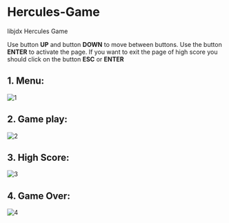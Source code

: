 # Hercules-Game
libjdx Hercules Game

Use button **UP** and button **DOWN** to move between buttons.
Use the button **ENTER** to activate the page.
If you want to exit the page of high score you should click on the button **ESC** or **ENTER**

## 1. Menu:
![1](https://user-images.githubusercontent.com/51880108/88302006-9d8cc380-cd05-11ea-9c19-a33ef6c4a434.PNG)

## 2. Game play:
![2](https://user-images.githubusercontent.com/51880108/88302161-ce6cf880-cd05-11ea-820b-16b1ee556429.png)

## 3. High Score:
![3](https://user-images.githubusercontent.com/51880108/88302231-e2185f00-cd05-11ea-8e0d-23a8fe2ee51e.png)

## 4. Game Over:
![4](https://user-images.githubusercontent.com/51880108/88302691-708ce080-cd06-11ea-9e4a-62205219ffdb.png)

